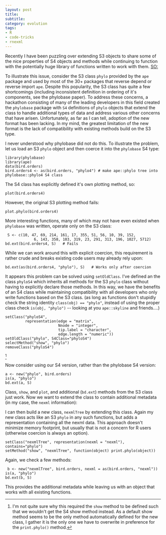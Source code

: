 ```yaml
---
layout: post
title: 
subtitle: 
category: evolution 
tags: 
- R
- code-tricks 
- rnexml
---
```


Recently I have been puzzling over extending S3 objects to share some of the nice properties of S4 objects and methods while continuing to function with the potentially huge library of functions written to work with them.  [SO:]()

To illustrate this issue, consider the S3 class `phylo` provided by the `ape` package and used by most of the 30+ packages that reverse depend or reverse import `ape`.   Despite this popularity, the S3 class has quite a few shortcomings (including inconsistent definition in ordering of it's components, see the phylobase paper).  To address these concerns, a hackathon consisting of many of the leading developers in this field created the `phylobase` package with `S4` definitions of `phylo` objects that extend the class to handle additional types of data and address various other concerns that have arisen. Unfortunately, as far as I can tell, adoption of the new format has been lacking. In my mind, the greatest limitation of the new format is the lack of compatibility with existing methods build on the S3 type.  

I never understood why phylobase did not do this. To illustrate the problem, let us load an S3 `phylo` object and then coerce it into the `phylobase` S4 type:
 
```{r}
library(phylobase)
library(ape)
data(bird.orders)
bird.orders4 <- as(bird.orders, "phylo4") # make ape::phylo tree into phylobase::phylo4 S4 class
```

The S4 class has explicitly defined it's own plotting method, so:

```{r}
plot(bird.orders4) 
```

However, the original S3 plotting method fails:

```{r}
plot.phylo(bird.orders4) 
```

More interesting functions, many of which may not have even existed when `phylobase` was written, operate only on the S3 class:


```{r}
 S <- c(10, 47, 69, 214, 161, 17, 355, 51, 56, 10, 39, 152,
             6, 143, 358, 103, 319, 23, 291, 313, 196, 1027, 5712)
bd.ext(bird.orders4, S)   # Fails 
```


While we can work around this with explicit coercion, this requirement is rather crude and breaks existing code users may already rely upon:

```{r}
bd.ext(as(bird.orders4, "phylo"), S)   # Works only after coercion 
```

It appears this problem can be solved using `setOldClass`.   I've defined an the class `phyloS4` which inherits all methods for the S3 `phylo` class without having to explicitly declare those methods. In this way, we have the benefits of an S4 class while maintaining compatibility with all developers who only write functions based on the S3 class.  (as long as functions don't stupidly check the string identity `class(obj) == "phylo"`, instead of using the proper class check `is(obj, "phylo")` -- looking at you `ape::skyline` and friends....)


```{r}
setClass("phyloS4", 
         representation(edge = "matrix",
                        Nnode = "integer",
                        tip.label = "character",
                        edge.length = "numeric"))
setOldClass("phylo", S4Class="phyloS4")
selectMethod("show", "phylo")
removeClass("phyloS4")
```

[^1] 


Now consider using our S4 version, rather than the phylobase S4 version:  

```
a <- new("phylo", bird.orders)
is(a, "phylo")
bd.ext(a, S)   
```

Class, `show`, and `plot`, and additional (`bd.ext`) methods from the S3 class just work.  Now we want to extend the class to contain additional metadata (in my case, the `nexml` information):  

I can then build a new class, `nexmlTree` by extending this class.  Again my new class acts like an S3 `phylo` in any such functions, but adds a representation containing all the nexml data.  This approach doesn't minimize memory footprint, but usually that is not a concern for R users (otherwise coercion is always an option).  
```{r}
setClass("nexmlTree", representation(nexml = "nexml"), contains="phylo")
setMethod("show", "nexmlTree", function(object) print.phylo(object))
```

Again, we check a few methods: 

```{r}
 b <- new("nexmlTree", bird.orders, nexml = as(bird.orders, "nexml"))
is(a, "phylo")
bd.ext(b, S)   
```

This provides the additional metadata while leaving us with an object that works with all existing functions. 



[^1]:I'm not quite sure why this required the `show` method to be defined such that we wouldn't get the S4 show method instead.  As a default show method seems to be the only method automatically defined for the new class, I gather it is the only one we have to overwrite in preference for the `print.phylo()` method.  
